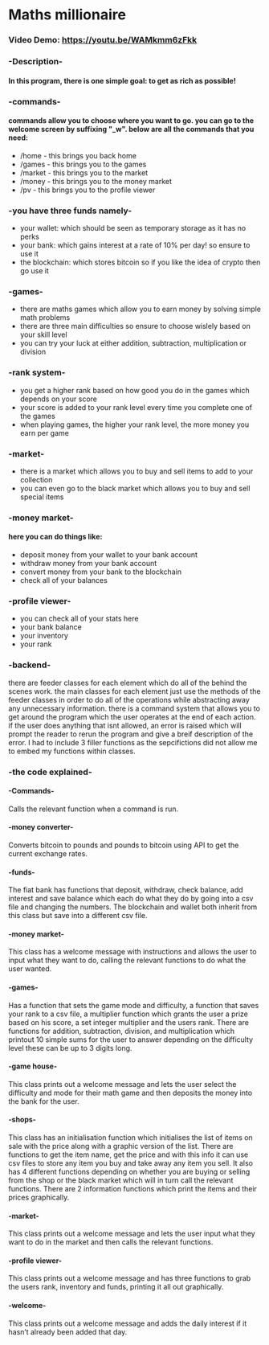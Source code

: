 # Maths millionaire
### Video Demo: https://youtu.be/WAMkmm6zFkk
### -Description-

#### In this program, there is one simple goal: to get as rich as possible!

### -commands-

#### commands allow you to choose where you want to go. you can go to the welcome screen by suffixing "_w". below are all the commands that you need:

- /home - this brings you back home
- /games - this brings you to the games
- /market - this brings you to the market
- /money - this brings you to the money market
- /pv - this brings you to the profile viewer

### -you have three funds namely-

- your wallet: which should be seen as temporary storage as it has no perks
- your bank: which gains interest at a rate of 10% per day! so ensure to use it
- the blockchain: which stores bitcoin so if you like the idea of crypto then go use it

### -games-

- there are maths games which allow you to earn money by solving simple math problems
- there are three main difficulties so ensure to choose wislely based on your skill level
- you can try your luck at either addition, subtraction, multiplication or division

### -rank system-

- you get a higher rank based on how good you do in the games which depends on your score
- your score is added to your rank level every time you complete one of the games
- when playing games, the higher your rank level, the more money you earn per game

### -market-

- there is a market which allows you to buy and sell items to add to your collection
- you can even go to the black market which allows you to buy and sell special items

### -money market-
#### here you can do things like:

- deposit money from your wallet to your bank account
- withdraw money from your bank account
- convert money from your bank to the blockchain
- check all of your balances

### -profile viewer-

- you can check all of your stats here
- your bank balance
- your inventory
- your rank

### -backend-

there are feeder classes for each element which do all of the behind the scenes work. the main classes for each element just use the methods of the feeder classes in order to do all of the operations while abstracting away any unnecessary information. there is a command system that allows you to get around the program which the user operates at the end of each action. if the user does anything that isnt allowed, an error is raised which will prompt the reader to rerun the program and give a breif description of the error. I had to include 3 filler functions as the sepcifictions did not allow me to embed my functions within classes.

### -the code explained-

#### -Commands-

Calls the relevant function when a command is run.

#### -money converter-

Converts bitcoin to pounds and pounds to bitcoin using API to get the current exchange rates.

#### -funds-

The fiat bank has functions that deposit, withdraw, check balance, add interest and save balance which each do what they do by going into a csv file and changing the numbers. The blockchain and wallet both inherit from this class but save into a different csv file.

#### -money market-

This class has a welcome message with instructions and allows the user to input what they want to do, calling the relevant functions to do what the user wanted.

#### -games-

Has a function that sets the game mode and difficulty, a function that saves your rank to a csv file, a multiplier function which grants the user a prize based on his score, a set integer multiplier and the users rank. There are functions for addition, subtraction, division, and multiplication which printout 10 simple sums for the user to answer depending on the difficulty level these can be up to 3 digits long.

#### -game house-

This class prints out a welcome message and lets the user select the difficulty and mode for their math game and then deposits the money into the bank for the user.

#### -shops-

This class has an initialisation function which initialises the list of items on sale with the price along with a graphic version of the list. There are functions to get the item name, get the price and with this info it can use csv files to store any item you buy and take away any item you sell. It also  has 4 different functions depending on whether you are buying or selling from the shop or the black market which will in turn call the relevant functions. There are 2 information functions which print the items and their prices graphically.

#### -market-

This class prints out a welcome message and lets the user input what they want to do in the market and then calls the relevant functions.

#### -profile viewer-

This class prints out a welcome message and has three functions to grab the users rank, inventory and funds, printing it all out graphically.

#### -welcome-

This class prints out a welcome message and adds the daily interest if it hasn’t already been added that day.

